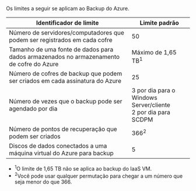 Os limites a seguir se aplicam ao Backup do Azure.

| Identificador de limite | Limite padrão |
|---|---|
|Número de servidores/computadores que podem ser registrados em cada cofre|50|
|Tamanho de uma fonte de dados para dados armazenados no armazenamento de cofre do Azure|Máximo de 1,65 TB<sup>1</sup>|
|Número de cofres de backup que podem ser criados em cada assinatura do Azure|25|
|Número de vezes que o backup pode ser agendado por dia|3 por dia para o Windows Server/cliente<br/>2 por dia para SCDPM|
|Número de pontos de recuperação que podem ser criados|366<sup>2</sup>|
|Discos de dados conectados a uma máquina virtual do Azure para backup|5|

- <sup>1</sup>O limite de 1,65 TB não se aplica ao backup do IaaS VM.
- <sup>2</sup>Você pode usar qualquer permutação para chegar a um número que seja menor do que 366.

<!---HONumber=July15_HO3-->